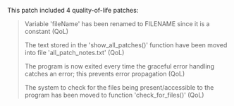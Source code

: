 This patch included 4 quality-of-life patches:
> Variable 'fileName' has been renamed to FILENAME since it is a constant (QoL)
> 
> The text stored in the 'show_all_patches()' function have been moved into file 'all_patch_notes.txt' (QoL)
> 
> The program is now exited every time the graceful error handling catches an error; this prevents error propagation (QoL)
> 
> The system to check for the files being present/accessible to the program has been moved to function 'check_for_files()' (QoL)
